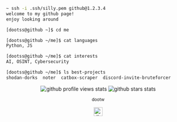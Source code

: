 ```bash
~ ssh -i .ssh/silly.pem github@1.2.3.4
welcome to my github page!
enjoy looking around

[dootss@github ~]$ cd me

[dootss@github ~/me]$ cat languages
Python, JS

[dootss@github ~/me]$ cat interests
AI, OSINT, Cybersecurity

[dootss@github ~/me]$ ls best-projects
shodan-dorks  noter  catbox-scraper  discord-invite-bruteforcer
```

<p align="center">
  <!-- Profile Views -->
 <img src="https://komarev.com/ghpvc/?username=dootss&style=flat-square&color=ff69b4&label=views" alt="github profile views stats" />

  <!-- GitHub Stars -->
  <img src="https://img.shields.io/github/stars/dootss?style=flat-square&color=ff69b4" alt="github stars stats"/>
</p>



      
<p align="center">
  <sub>dootw</sub>
</p>

<p align="center">
  <a href="https://discordapp.com/users/476415736466636810">
    <img src="https://cdn.icon-icons.com/icons2/2108/PNG/512/discord_icon_130958.png" width="24" height="24" alt="discord logo">
  </a>
</p>
